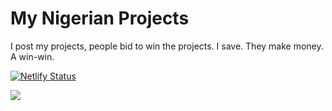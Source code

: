 # My Nigerian Projects
I post my projects, people bid to win the projects. I save. They make money. A win-win. 

[![Netlify Status](https://api.netlify.com/api/v1/badges/80b84d2b-210c-4f42-b224-70f3b5ae8069/deploy-status)](https://app.netlify.com/sites/bidding/deploys)

<img src="https://res.cloudinary.com/my-nigerian-projects/image/upload/v1596262997/Others/mnp_r63ghk.png" />
